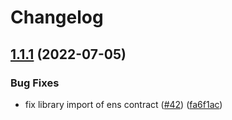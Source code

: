 # Changelog

## [1.1.1](https://github.com/fairDataSociety/fdp-contracts/compare/v1.1.0...v1.1.1) (2022-07-05)


### Bug Fixes

* fix library import of ens contract ([#42](https://github.com/fairDataSociety/fdp-contracts/issues/42)) ([fa6f1ac](https://github.com/fairDataSociety/fdp-contracts/commit/fa6f1aceb14070844d618f8666b8af0479ff33ee))
